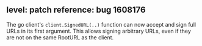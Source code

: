 level: patch
reference: bug 1608176
---
The go client's `client.SignedURL(..)` function can now accept and sign full URLs in its first argument.  This allows signing arbitrary URLs, even if they are not on the same RootURL as the client.
